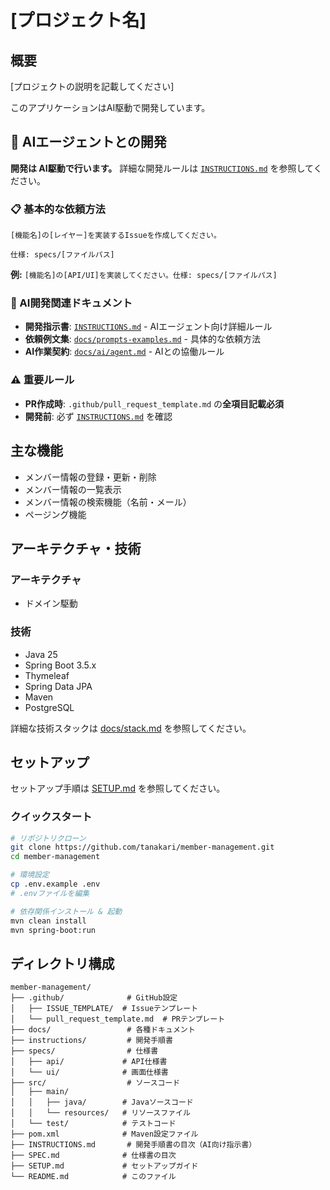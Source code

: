 # [プロジェクト名]

## 概要

[プロジェクトの説明を記載してください]

このアプリケーションはAI駆動で開発しています。

## 🤖 AIエージェントとの開発

**開発は AI駆動で行います。** 詳細な開発ルールは [`INSTRUCTIONS.md`](./INSTRUCTIONS.md) を参照してください。

### 📋 基本的な依頼方法

```
[機能名]の[レイヤー]を実装するIssueを作成してください。

仕様: specs/[ファイルパス]
```

**例:** `[機能名]の[API/UI]を実装してください。仕様: specs/[ファイルパス]`

### 🔗 AI開発関連ドキュメント
- **開発指示書**: [`INSTRUCTIONS.md`](./INSTRUCTIONS.md) - AIエージェント向け詳細ルール
- **依頼例文集**: [`docs/prompts-examples.md`](./docs/prompts-examples.md) - 具体的な依頼方法
- **AI作業契約**: [`docs/ai/agent.md`](./docs/ai/agent.md) - AIとの協働ルール

### ⚠️ 重要ルール
- **PR作成時**: `.github/pull_request_template.md` の**全項目記載必須**
- **開発前**: 必ず [`INSTRUCTIONS.md`](./INSTRUCTIONS.md) を確認

## 主な機能

- メンバー情報の登録・更新・削除
- メンバー情報の一覧表示
- メンバー情報の検索機能（名前・メール）
- ページング機能

## アーキテクチャ・技術

### アーキテクチャ

- ドメイン駆動

### 技術

- Java 25
- Spring Boot 3.5.x
- Thymeleaf
- Spring Data JPA
- Maven
- PostgreSQL

詳細な技術スタックは [docs/stack.md](./docs/stack.md) を参照してください。

## セットアップ

セットアップ手順は [SETUP.md](./SETUP.md) を参照してください。

### クイックスタート

```bash
# リポジトリクローン
git clone https://github.com/tanakari/member-management.git
cd member-management

# 環境設定
cp .env.example .env
# .envファイルを編集

# 依存関係インストール & 起動
mvn clean install
mvn spring-boot:run
```

## ディレクトリ構成

```
member-management/
├── .github/              # GitHub設定
│   ├── ISSUE_TEMPLATE/  # Issueテンプレート
│   └── pull_request_template.md  # PRテンプレート
├── docs/                 # 各種ドキュメント
├── instructions/         # 開発手順書
├── specs/                # 仕様書
│   ├── api/             # API仕様書
│   └── ui/              # 画面仕様書
├── src/                  # ソースコード
│   ├── main/
│   │   ├── java/        # Javaソースコード
│   │   └── resources/   # リソースファイル
│   └── test/            # テストコード
├── pom.xml              # Maven設定ファイル
├── INSTRUCTIONS.md       # 開発手順書の目次（AI向け指示書）
├── SPEC.md              # 仕様書の目次
├── SETUP.md             # セットアップガイド
└── README.md            # このファイル
```
